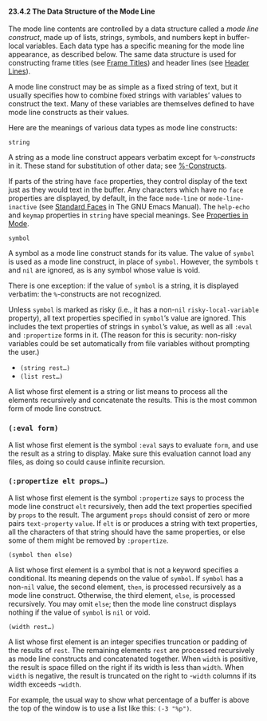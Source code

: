 

#### 23.4.2 The Data Structure of the Mode Line

The mode line contents are controlled by a data structure called a *mode line construct*, made up of lists, strings, symbols, and numbers kept in buffer-local variables. Each data type has a specific meaning for the mode line appearance, as described below. The same data structure is used for constructing frame titles (see [Frame Titles](Frame-Titles.html)) and header lines (see [Header Lines](Header-Lines.html)).

A mode line construct may be as simple as a fixed string of text, but it usually specifies how to combine fixed strings with variables’ values to construct the text. Many of these variables are themselves defined to have mode line constructs as their values.

Here are the meanings of various data types as mode line constructs:

`string`

A string as a mode line construct appears verbatim except for *`%`-constructs* in it. These stand for substitution of other data; see [%-Constructs](_0025_002dConstructs.html).

If parts of the string have `face` properties, they control display of the text just as they would text in the buffer. Any characters which have no `face` properties are displayed, by default, in the face `mode-line` or `mode-line-inactive` (see [Standard Faces](https://www.gnu.org/software/emacs/manual/html_node/emacs/Standard-Faces.html#Standard-Faces) in The GNU Emacs Manual). The `help-echo` and `keymap` properties in `string` have special meanings. See [Properties in Mode](Properties-in-Mode.html).

`symbol`

A symbol as a mode line construct stands for its value. The value of `symbol` is used as a mode line construct, in place of `symbol`. However, the symbols `t` and `nil` are ignored, as is any symbol whose value is void.

There is one exception: if the value of `symbol` is a string, it is displayed verbatim: the `%`-constructs are not recognized.

Unless `symbol` is marked as risky (i.e., it has a non-`nil` `risky-local-variable` property), all text properties specified in `symbol`’s value are ignored. This includes the text properties of strings in `symbol`’s value, as well as all `:eval` and `:propertize` forms in it. (The reason for this is security: non-risky variables could be set automatically from file variables without prompting the user.)

*   `(string rest…)`
*   `(list rest…)`

A list whose first element is a string or list means to process all the elements recursively and concatenate the results. This is the most common form of mode line construct.

### `(:eval form)`

A list whose first element is the symbol `:eval` says to evaluate `form`, and use the result as a string to display. Make sure this evaluation cannot load any files, as doing so could cause infinite recursion.

### `(:propertize elt props…)`

A list whose first element is the symbol `:propertize` says to process the mode line construct `elt` recursively, then add the text properties specified by `props` to the result. The argument `props` should consist of zero or more pairs `text-property` `value`. If `elt` is or produces a string with text properties, all the characters of that string should have the same properties, or else some of them might be removed by `:propertize`.

`(symbol then else)`

A list whose first element is a symbol that is not a keyword specifies a conditional. Its meaning depends on the value of `symbol`. If `symbol` has a non-`nil` value, the second element, `then`, is processed recursively as a mode line construct. Otherwise, the third element, `else`, is processed recursively. You may omit `else`; then the mode line construct displays nothing if the value of `symbol` is `nil` or void.

`(width rest…)`

A list whose first element is an integer specifies truncation or padding of the results of `rest`. The remaining elements `rest` are processed recursively as mode line constructs and concatenated together. When `width` is positive, the result is space filled on the right if its width is less than `width`. When `width` is negative, the result is truncated on the right to -`width` columns if its width exceeds -`width`.

For example, the usual way to show what percentage of a buffer is above the top of the window is to use a list like this: `(-3 "%p")`.
